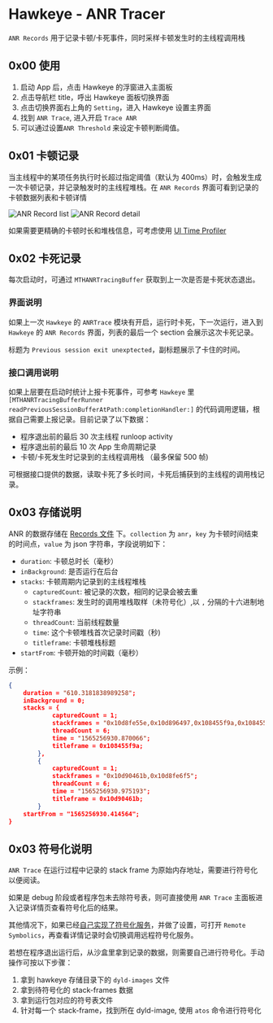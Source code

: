 # Hawkeye - ANR Tracer

`ANR Records` 用于记录卡顿/卡死事件，同时采样卡顿发生时的主线程调用栈

## 0x00 使用

1. 启动 App 后，点击 Hawkeye 的浮窗进入主面板
2. 点击导航栏 title，呼出 Hawkeye 面板切换界面
3. 点击切换界面右上角的 `Setting`，进入 Hawkeye 设置主界面
4. 找到 `ANR Trace`, 进入开启 `Trace ANR`
5. 可以通过设置`ANR Threshold` 来设定卡顿判断阈值。

## 0x01 卡顿记录

当主线程中的某项任务执行时长超过指定阈值（默认为 400ms）时，会触发生成一次卡顿记录，并记录触发时的主线程堆栈。在 `ANR Records` 界面可看到记录的卡顿数据列表和卡顿详情

![ANR Record list](./anr-record-list.png) ![ANR Record detail](./anr-record-detail.png)

如果需要更精确的卡顿时长和堆栈信息，可考虑使用 [UI Time Profiler](./ui-time-profiler.md)

## 0x02 卡死记录

每次启动时，可通过  `MTHANRTracingBuffer` 获取到上一次是否是卡死状态退出。

### 界面说明

如果上一次 `Hawkeye` 的 `ANRTrace` 模块有开启，运行时卡死，下一次运行，进入到 `Hawkeye` 的 `ANR Records` 界面，列表的最后一个 section 会展示这次卡死记录。

标题为 `Previous session exit unexptected`，副标题展示了卡住的时间。

### 接口调用说明

如果上层要在启动时统计上报卡死事件，可参考 `Hawkeye` 里 `[MTHANRTracingBufferRunner readPreviousSessionBufferAtPath:completionHandler:]` 的代码调用逻辑，根据自己需要上报记录。目前记录了以下数据：

- 程序退出前的最后 30 次主线程 runloop activity
- 程序退出前的最后 10 次 App 生命周期记录
- 卡顿/卡死发生时记录到的主线程调用栈 （最多保留 500 帧)

可根据接口提供的数据，读取卡死了多长时间，卡死后捕获到的主线程的调用栈记录。

## 0x03 存储说明

ANR 的数据存储在 [Records 文件](./../hawkeye-storage-cn.md#0x02-内置插件存储数据说明) 下。`collection` 为 `anr`，`key` 为卡顿时间结束的时间点，`value` 为 json 字符串，字段说明如下：
- `duration`: 卡顿总时长（毫秒）
- `inBackground`: 是否运行在后台
- `stacks`: 卡顿周期内记录到的主线程堆栈
    - `capturedCount`: 被记录的次数，相同的记录会被去重
    - `stackframes`: 发生时的调用堆栈取样（未符号化）,以 `,` 分隔的十六进制地址字符串
    - `threadCount`: 当前线程数量
    - `time`: 这个卡顿堆栈首次记录时间戳（秒)
    - `titleframe`: 卡顿堆栈标题
- `startFrom`: 卡顿开始的时间戳（毫秒）

示例：

```json
{
    duration = "610.3181838989258";
    inBackground = 0;
    stacks = {
            capturedCount = 1;
            stackframes = "0x10d8fe55e,0x10d896497,0x108455f9a,0x108455c01,0x108455620,0x116a5d3d4,0x116a5d7b1,0x116888611,0x11687945f,0x1168a8865,0x10d8c4856,0x10d8bf2ed,0x10d8bf969,0x10d8bf055,0x10fa8fbaf,0x11687f88c,0x108460821,0x10e0084ac";
            threadCount = 6;
            time = "1565256930.870066";
            titleframe = 0x108455f9a;
        },
        {
            capturedCount = 1;
            stackframes = "0x10d90461b,0x10d8fe6f5";
            threadCount = 6;
            time = "1565256930.975193";
            titleframe = 0x10d90461b;
        }
    startFrom = "1565256930.414564";
}
```

## 0x03 符号化说明

`ANR Trace` 在运行过程中记录的 stack frame 为原始内存地址，需要进行符号化以便阅读。

如果是 debug 阶段或者程序包未去除符号表，则可直接使用 `ANR Trace` 主面板进入记录详情页查看符号化后的结果。

其他情况下，如果已经[自己实现了符号化服务](./../hawkeye-remote-symbolics.md)，并做了设置，可打开 `Remote Symbolics`，再查看详情记录时会切换调用远程符号化服务。

若想在程序退出运行后，从沙盒里拿到记录的数据，则需要自己进行符号化。手动操作可按以下步骤：

1. 拿到 hawkeye 存储目录下的 `dyld-images` 文件
2. 拿到待符号化的 stack-frames 数据
3. 拿到运行包对应的符号表文件
4. 针对每一个 stack-frame，找到所在 dyld-image, 使用 `atos` 命令进行符号化
